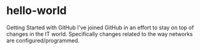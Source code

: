 # hello-world
Getting Started with GitHub
I've joined GitHub in an effort to stay on top of changes in the IT world.  Specifically changes related to the way networks are configured/programmed.
